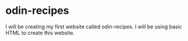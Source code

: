 # odin-recipes
I will be creating my first website called odin-recipes. I will be using basic HTML to create this website.